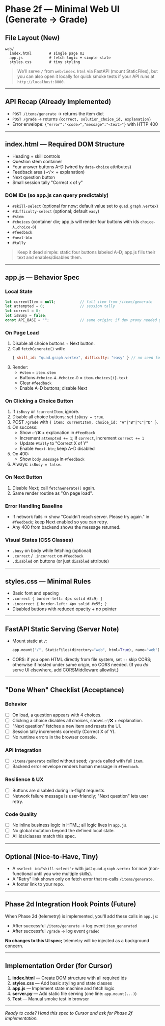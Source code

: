 # Phase 2f — Minimal Web UI (Generate → Grade)

## File Layout (New)

```
web/
  index.html        # single page UI
  app.js            # fetch logic + simple state
  styles.css        # tiny styling
```

> We'll serve `/` from `web/index.html` via FastAPI (mount StaticFiles), but you can also open it locally for quick smoke tests if your API runs at `http://localhost:8000`.

---

## API Recap (Already Implemented)

* `POST /items/generate` → returns the item dict
* `POST /grade` → returns `{correct, solution_choice_id, explanation}`
* Error envelope: `{"error":"<code>","message":"<text>"}` with HTTP 400

---

## index.html — Required DOM Structure

* Heading + skill controls
* Question stem container
* Four answer buttons A–D (wired by `data-choice` attributes)
* Feedback area (✓/✗ + explanation)
* Next question button
* Small session tally "Correct x of y"

### DOM IDs (so app.js can query predictably)

* `#skill-select` (optional for now; default value set to `quad.graph.vertex`)
* `#difficulty-select` (optional; default `easy`)
* `#stem`
* `#choices` (container div; app.js will render four buttons with ids `choice-A`..`choice-D`)
* `#feedback`
* `#next-btn`
* `#tally`

> Keep it dead simple: static four buttons labeled A–D; app.js fills their text and enables/disables them.

---

## app.js — Behavior Spec

### Local State

```js
let currentItem = null;           // full item from /items/generate
let attempted = 0;                // session tally
let correct = 0;
let isBusy = false;
const API_BASE = "";              // same origin; if dev proxy needed you can change later
```

### On Page Load

1. Disable all choice buttons + Next button.
2. Call `fetchGenerate()` with:
   ```js
   { skill_id: "quad.graph.vertex", difficulty: "easy" } // no seed for true randomness
   ```
3. Render:
   * `#stem` = `item.stem`
   * Buttons `#choice-A`..`#choice-D` = `item.choices[i].text`
   * Clear `#feedback`
   * Enable A–D buttons; disable Next

### On Clicking a Choice Button

1. If `isBusy` or `!currentItem`, ignore.
2. Disable all choice buttons; set `isBusy = true`.
3. POST `/grade` with `{ item: currentItem, choice_id: "A"|"B"|"C"|"D" }`.
4. On success:
   * Show ✅/❌ + explanation in `#feedback`
   * Increment `attempted += 1`; if `correct`, increment `correct += 1`
   * Update `#tally` to "Correct X of Y"
   * Enable `#next-btn`; keep A–D disabled
5. On 400:
   * Show `body.message` in `#feedback`
6. Always: `isBusy = false`.

### On Next Button

1. Disable Next; call `fetchGenerate()` again.
2. Same render routine as "On page load".

### Error Handling Baseline

* If network fails → show "Couldn't reach server. Please try again." in `#feedback`; keep Next enabled so you can retry.
* Any 400 from backend shows the message returned.

### Visual States (CSS Classes)

* `.busy` on body while fetching (optional)
* `.correct` / `.incorrect` on `#feedback`
* `.disabled` on buttons (or just `disabled` attribute)

---

## styles.css — Minimal Rules

* Basic font and spacing
* `.correct { border-left: 4px solid #3c9; }`
* `.incorrect { border-left: 4px solid #e55; }`
* Disabled buttons with reduced opacity + no pointer

---

## FastAPI Static Serving (Server Note)

* Mount static at `/`:
  ```python
  app.mount("/", StaticFiles(directory="web", html=True), name="web")
  ```
* CORS: if you open HTML directly from file system, set `--` skip CORS; otherwise if hosted under same origin, no CORS needed. (If you *do* serve UI elsewhere, add CORSMiddleware allowlist.)

---

## "Done When" Checklist (Acceptance)

### Behavior

- [ ] On load, a question appears with 4 choices.
- [ ] Clicking a choice disables all choices, shows ✅/❌ + explanation.
- [ ] "Next question" fetches a new item and resets the UI.
- [ ] Session tally increments correctly (Correct X of Y).
- [ ] No runtime errors in the browser console.

### API Integration

- [ ] `/items/generate` called without seed; `/grade` called with full `item`.
- [ ] Backend error envelope renders human message in `#feedback`.

### Resilience & UX

- [ ] Buttons are disabled during in-flight requests.
- [ ] Network failure message is user-friendly; "Next question" lets user retry.

### Code Quality

- [ ] No inline business logic in HTML; all logic lives in `app.js`.
- [ ] No global mutation beyond the defined local state.
- [ ] All ids/classes match this spec.

---

## Optional (Nice-to-Have, Tiny)

* A `<select id="skill-select">` with just `quad.graph.vertex` for now (non-functional until you wire multiple skills).
* A "Retry" link shown only on fetch error that re-calls `/items/generate`.
* A footer link to your repo.

---

## Phase 2d Integration Hook Points (Future)

When Phase 2d (telemetry) is implemented, you'll add these calls in `app.js`:

* After successful `/items/generate` → log event `item_generated`
* After successful `/grade` → log event `graded`

**No changes to this UI spec;** telemetry will be injected as a background concern.

---

## Implementation Order (for Cursor)

1. **index.html** — Create DOM structure with all required ids
2. **styles.css** — Add basic styling and state classes
3. **app.js** — Implement state machine and fetch logic
4. **server.py** — Add static file serving (one line: `app.mount(...)`)
5. **Test** — Manual smoke test in browser

---

*Ready to code? Hand this spec to Cursor and ask for Phase 2f implementation.*
